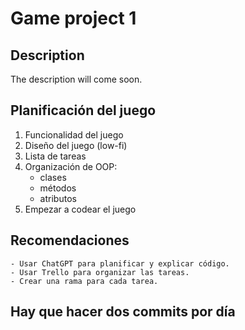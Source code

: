 # Game project 1

## Description

The description will come soon.

## Planificación del juego
1. Funcionalidad del juego
2. Diseño del juego (low-fi)
3. Lista de tareas
4. Organización de OOP:
    - clases
    - métodos
    - atributos
5. Empezar a codear el juego

## Recomendaciones
    - Usar ChatGPT para planificar y explicar código.
    - Usar Trello para organizar las tareas.
    - Crear una rama para cada tarea.

## Hay que hacer dos commits por día